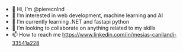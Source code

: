 - 👋 Hi, I’m @pierecnlnd
- 👀 I’m interested in web development, machine learning and AI
- 🌱 I’m currently learning .NET and fastapi python
- 💞️ I’m looking to collaborate on anything related to my skills
- 📫 How to reach me https://www.linkedin.com/in/mesias-canilandi-33541a228

<!---
pierecnlnd/pierecnlnd is a ✨ special ✨ repository because its `README.md` (this file) appears on your GitHub profile.
You can click the Preview link to take a look at your changes.
--->
